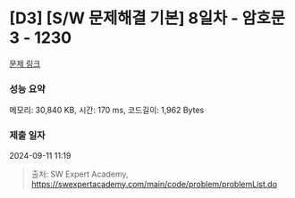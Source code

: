 # [D3] [S/W 문제해결 기본] 8일차 - 암호문3 - 1230 

[문제 링크](https://swexpertacademy.com/main/code/problem/problemDetail.do?contestProbId=AV14zIwqAHwCFAYD) 

### 성능 요약

메모리: 30,840 KB, 시간: 170 ms, 코드길이: 1,962 Bytes

### 제출 일자

2024-09-11 11:19



> 출처: SW Expert Academy, https://swexpertacademy.com/main/code/problem/problemList.do